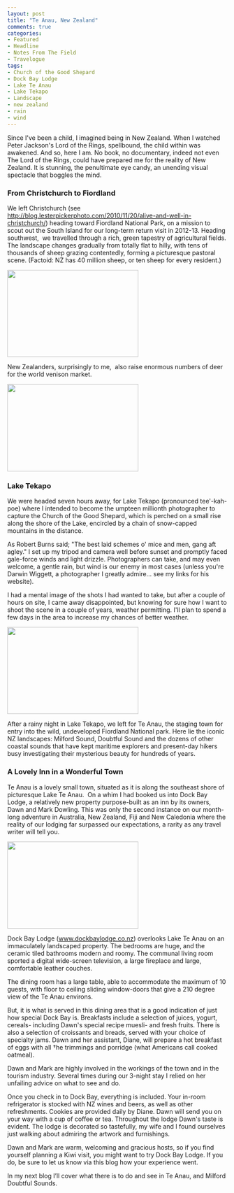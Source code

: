 ```yaml
---
layout: post
title: "Te Anau, New Zealand"
comments: true
categories:
- Featured
- Headline
- Notes From The Field
- Travelogue
tags:
- Church of the Good Shepard
- Dock Bay Lodge
- Lake Te Anau
- Lake Tekapo
- Landscape
- new zealand
- rain
- wind
---
```

Since I've been a child, I imagined being in New Zealand. When I watched Peter Jackson's Lord of the Rings, spellbound, the child within was awakened. And so, here I am. No book, no documentary, indeed not even The Lord of the Rings, could have prepared me for the reality of New Zealand. It is stunning, the penultimate eye candy, an unending visual spectacle that boggles the mind.
<h3><strong>From Christchurch to Fiordland</strong></h3>
We left Christchurch (see <a href="http://blog.lesterpickerphoto.com/2010/11/20/alive-and-well-in-christchurch/">http://blog.lesterpickerphoto.com/2010/11/20/alive-and-well-in-christchurch/</a>) heading toward Fiordland National Park, on a mission to scout out the South Island for our long-term return visit in 2012-13. Heading southwest,  we travelled through a rich, green tapestry of agricultural fields. The landscape changes gradually from totally flat to hilly, with tens of thousands of sheep grazing contentedly, forming a picturesque pastoral scene. (Factoid: NZ has 40 million sheep, or ten sheep for every resident.)

<a href="http://blog.lesterpickerphoto.com/wp-content/uploads/2010/11/South-Island-New-Zealand-112010-11-19.jpg"><img class="size-medium wp-image-740" title="South Island, New Zealand 112010-11-19" src="http://blog.lesterpickerphoto.com/wp-content/uploads/2010/11/South-Island-New-Zealand-112010-11-19-300x199.jpg" alt="" width="300" height="199"></a>

New Zealanders, surprisingly to me,  also raise enormous numbers of deer for the world venison market.

<a href="http://blog.lesterpickerphoto.com/wp-content/uploads/2010/11/New-Zealand-road-to-Te-Anau-342010-11-14.jpg"><img class="size-medium wp-image-741" title="New Zealand, road to Te Anau 342010-11-14" src="http://blog.lesterpickerphoto.com/wp-content/uploads/2010/11/New-Zealand-road-to-Te-Anau-342010-11-14-300x200.jpg" alt="" width="300" height="200"></a>
<h3><strong>Lake Tekapo</strong></h3>
We were headed seven hours away, for Lake Tekapo (pronounced tee'-kah-poe) where I intended to become the umpteen millionth photographer to capture the Church of the Good Shepard, which is perched on a small rise along the shore of the Lake, encircled by a chain of snow-capped mountains in the distance.

As Robert Burns said; "The best laid schemes o' mice and men, gang aft agley." I set up my tripod and camera well before sunset and promptly faced gale-force winds and light drizzle. Photographers can take, and may even welcome, a gentle rain, but wind is our enemy in most cases (unless you're Darwin Wiggett, a photographer I greatly admire... see my links for his website).

I had a mental image of the shots I had wanted to take, but after a couple of hours on site, I came away disappointed, but knowing for sure how I want to shoot the scene in a couple of years, weather permitting. I'll plan to spend a few days in the area to increase my chances of better weather.

<a href="http://blog.lesterpickerphoto.com/wp-content/uploads/2010/11/Tekapo-New-Zealand-442010-11-13.jpg"><img class="size-medium wp-image-742" title="Tekapo, New Zealand 442010-11-13" src="http://blog.lesterpickerphoto.com/wp-content/uploads/2010/11/Tekapo-New-Zealand-442010-11-13-300x199.jpg" alt="" width="300" height="199"></a>

After a rainy night in Lake Tekapo, we left for Te Anau, the staging town for entry into the wild, undeveloped Fiordland National park. Here lie the iconic NZ landscapes: Milford Sound, Doubtful Sound and the dozens of other coastal sounds that have kept maritime explorers and present-day hikers busy investigating their mysterious beauty for hundreds of years.
<h3><strong>A Lovely Inn in a Wonderful Town</strong></h3>
Te Anau is a lovely small town, situated as it is along the southeast shore of picturesque Lake Te Anau. 	On a whim I had booked us into Dock Bay Lodge, a relatively new property purpose-built as an inn by its owners, Dawn and Mark Dowling. This was only the second instance on our month-long adventure in Australia, New Zealand, Fiji and New Caledonia where the reality of our lodging far surpassed our expectations, a rarity as any travel writer will tell you.

<a href="http://blog.lesterpickerphoto.com/wp-content/uploads/2010/11/Te-Anau-New-Zealand-Dock-Bay-Lodge-22010-11-14.jpg"><img class="size-medium wp-image-743" title="Te Anau, New Zealand- Dock Bay Lodge 22010-11-14" src="http://blog.lesterpickerphoto.com/wp-content/uploads/2010/11/Te-Anau-New-Zealand-Dock-Bay-Lodge-22010-11-14-300x199.jpg" alt="" width="300" height="199"></a>

Dock Bay Lodge (<a href="http://">www.dockbaylodge.co.nz</a>) overlooks Lake Te Anau on an immaculately landscaped property. The bedrooms are huge, and the ceramic tiled bathrooms modern and roomy. The communal living room sported a digital wide-screen television, a large fireplace and large, comfortable leather couches.

The dining room has a large table, able to accommodate the maximum of 10 guests, with floor to ceiling sliding window-doors that give a 210 degree view of the Te Anau environs.

But, it is what is served in this dining area that is a good indication of just how special Dock Bay is. Breakfasts include a selection of juices, yogurt, cereals- including Dawn's special recipe muesli- and fresh fruits. There is also a selection of croissants and breads, served with your choice of specialty jams. Dawn and her assistant, Diane, will prepare a hot breakfast of eggs with all †he trimmings and porridge (what Americans call cooked oatmeal).

Dawn and Mark are highly involved in the workings of the town and in the tourism industry. Several times during our 3-night stay I relied on her unfailing advice on what to see and do.

Once you check in to Dock Bay, everything is included. Your in-room refrigerator is stocked with NZ wines and beers, as well as other refreshments. Cookies are provided daily by Diane. Dawn will send you on your way with a cup of coffee or tea. Throughout the lodge Dawn's taste is evident. The lodge is decorated so tastefully, my wife and I found ourselves just walking about admiring the artwork and furnishings.

Dawn and Mark are warm, welcoming and gracious hosts, so if you find yourself planning a Kiwi visit, you might want to try Dock Bay Lodge. If you do, be sure to let us know via this blog how your experience went.

In my next blog I’ll cover what there is to do and see in Te Anau, and Milford Doubtful Sounds.